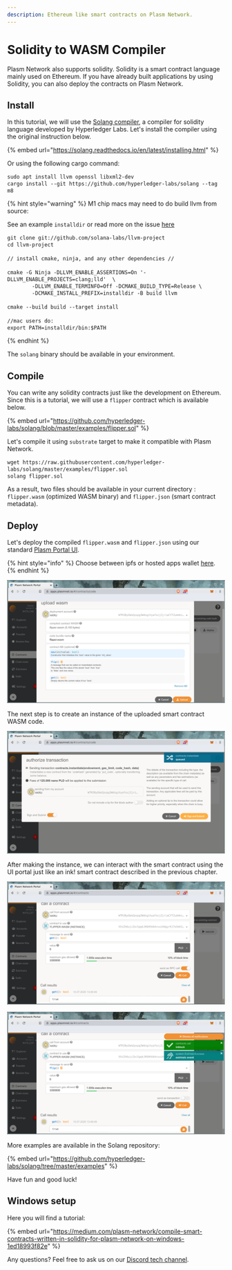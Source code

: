 ```yaml
---
description: Ethereum like smart contracts on Plasm Network.
---
```


# Solidity to WASM Compiler

Plasm Network also supports solidity. Solidity is a smart contract language mainly used on Ethereum. If you have already built applications by using Solidity, you can also deploy the contracts on Plasm Network.

## Install

In this tutorial, we will use the [Solang compiler](https://github.com/hyperledger-labs/solang), a compiler for solidity language developed by Hyperledger Labs. Let's install the compiler using the original instruction below.

{% embed url="https://solang.readthedocs.io/en/latest/installing.html" %}

Or using the following cargo command:

```text
sudo apt install llvm openssl libxml2-dev
cargo install --git https://github.com/hyperledger-labs/solang --tag m8
```

{% hint style="warning" %}
M1 chip macs may need to do build llvm from source:

See an example `installdir` or read more on the issue [here](https://github.com/hyperledger-labs/solang/issues/421)

```
git clone git://github.com/solana-labs/llvm-project
cd llvm-project

// install cmake, ninja, and any other dependencies //

cmake -G Ninja -DLLVM_ENABLE_ASSERTIONS=On '-DLLVM_ENABLE_PROJECTS=clang;lld'  \
        -DLLVM_ENABLE_TERMINFO=Off -DCMAKE_BUILD_TYPE=Release \
        -DCMAKE_INSTALL_PREFIX=installdir -B build llvm
        
cmake --build build --target install

//mac users do:
export PATH=installdir/bin:$PATH
```
{% endhint %}

The `solang` binary should be available in your environment.

## Compile

You can write any solidity contracts just like the development on Ethereum. Since this is a tutorial, we will use a `flipper` contract which is available below.

{% embed url="https://github.com/hyperledger-labs/solang/blob/master/examples/flipper.sol" %}

Let's compile it using `substrate` target to make it compatible with Plasm Network.

```text
wget https://raw.githubusercontent.com/hyperledger-labs/solang/master/examples/flipper.sol
solang flipper.sol
```

As a result, two files should be available in your current directory : `flipper.wasm` \(optimized WASM binary\) and `flipper.json` \(smart contract metadata\).

## Deploy

Let's deploy the compiled `flipper.wasm` and `flipper.json` using our standard [Plasm Portal UI](https://cloudflare-ipfs.com/ipns/dotapps.io/#/explorer).

{% hint style="info" %}
Choose between ipfs or hosted apps wallet [here](https://polkadot.js.org/).
{% endhint %}

![Deploy your smart contract WASM code on Dusty Network.](../../../.gitbook/assets/flipper.png)

The next step is to create an instance of the uploaded smart contract WASM code.

![Sent smart contract instance transaction.](../../../.gitbook/assets/instance_flipper.png)

After making the instance, we can interact with the smart contract using the UI portal just like an ink! smart contract described in the previous chapter.

![Read data from smart contract using RPC call.](../../../.gitbook/assets/call_flipper.png)

![Write data into smart contract via a transaction.](../../../.gitbook/assets/call_flipper2.png)

More examples are available in the Solang repository:

{% embed url="https://github.com/hyperledger-labs/solang/tree/master/examples" %}

Have fun and good luck!

## Windows setup

Here you will find a tutorial:

{% embed url="https://medium.com/plasm-network/compile-smart-contracts-written-in-solidity-for-plasm-network-on-windows-1ed18993f82e" %}



Any questions? Feel free to ask us on our [Discord tech channel](https://discord.com/invite/kH3Njpr).[  
](https://docs.plasmnet.io/workshop-and-tutorial/smart-contract/deploy-your-smart-contract-on-plasm)

